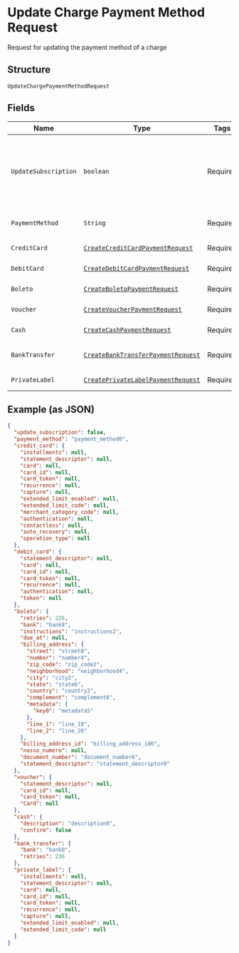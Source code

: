 
# Update Charge Payment Method Request

Request for updating the payment method of a charge

## Structure

`UpdateChargePaymentMethodRequest`

## Fields

| Name | Type | Tags | Description | Getter | Setter |
|  --- | --- | --- | --- | --- | --- |
| `UpdateSubscription` | `boolean` | Required | Indicates if the payment method from the subscription must also be updated | boolean getUpdateSubscription() | setUpdateSubscription(boolean updateSubscription) |
| `PaymentMethod` | `String` | Required | The new payment method | String getPaymentMethod() | setPaymentMethod(String paymentMethod) |
| `CreditCard` | [`CreateCreditCardPaymentRequest`](../../doc/models/create-credit-card-payment-request.md) | Required | Credit card data | CreateCreditCardPaymentRequest getCreditCard() | setCreditCard(CreateCreditCardPaymentRequest creditCard) |
| `DebitCard` | [`CreateDebitCardPaymentRequest`](../../doc/models/create-debit-card-payment-request.md) | Required | Debit card data | CreateDebitCardPaymentRequest getDebitCard() | setDebitCard(CreateDebitCardPaymentRequest debitCard) |
| `Boleto` | [`CreateBoletoPaymentRequest`](../../doc/models/create-boleto-payment-request.md) | Required | Boleto data | CreateBoletoPaymentRequest getBoleto() | setBoleto(CreateBoletoPaymentRequest boleto) |
| `Voucher` | [`CreateVoucherPaymentRequest`](../../doc/models/create-voucher-payment-request.md) | Required | Voucher data | CreateVoucherPaymentRequest getVoucher() | setVoucher(CreateVoucherPaymentRequest voucher) |
| `Cash` | [`CreateCashPaymentRequest`](../../doc/models/create-cash-payment-request.md) | Required | Cash data | CreateCashPaymentRequest getCash() | setCash(CreateCashPaymentRequest cash) |
| `BankTransfer` | [`CreateBankTransferPaymentRequest`](../../doc/models/create-bank-transfer-payment-request.md) | Required | Bank Transfer data | CreateBankTransferPaymentRequest getBankTransfer() | setBankTransfer(CreateBankTransferPaymentRequest bankTransfer) |
| `PrivateLabel` | [`CreatePrivateLabelPaymentRequest`](../../doc/models/create-private-label-payment-request.md) | Required | - | CreatePrivateLabelPaymentRequest getPrivateLabel() | setPrivateLabel(CreatePrivateLabelPaymentRequest privateLabel) |

## Example (as JSON)

```json
{
  "update_subscription": false,
  "payment_method": "payment_method0",
  "credit_card": {
    "installments": null,
    "statement_descriptor": null,
    "card": null,
    "card_id": null,
    "card_token": null,
    "recurrence": null,
    "capture": null,
    "extended_limit_enabled": null,
    "extended_limit_code": null,
    "merchant_category_code": null,
    "authentication": null,
    "contactless": null,
    "auto_recovery": null,
    "operation_type": null
  },
  "debit_card": {
    "statement_descriptor": null,
    "card": null,
    "card_id": null,
    "card_token": null,
    "recurrence": null,
    "authentication": null,
    "token": null
  },
  "boleto": {
    "retries": 226,
    "bank": "bank8",
    "instructions": "instructions2",
    "due_at": null,
    "billing_address": {
      "street": "street8",
      "number": "number4",
      "zip_code": "zip_code2",
      "neighborhood": "neighborhood4",
      "city": "city2",
      "state": "state6",
      "country": "country2",
      "complement": "complement6",
      "metadata": {
        "key0": "metadata5"
      },
      "line_1": "line_18",
      "line_2": "line_26"
    },
    "billing_address_id": "billing_address_id6",
    "nosso_numero": null,
    "document_number": "document_number6",
    "statement_descriptor": "statement_descriptor0"
  },
  "voucher": {
    "statement_descriptor": null,
    "card_id": null,
    "card_token": null,
    "Card": null
  },
  "cash": {
    "description": "description0",
    "confirm": false
  },
  "bank_transfer": {
    "bank": "bank0",
    "retries": 236
  },
  "private_label": {
    "installments": null,
    "statement_descriptor": null,
    "card": null,
    "card_id": null,
    "card_token": null,
    "recurrence": null,
    "capture": null,
    "extended_limit_enabled": null,
    "extended_limit_code": null
  }
}
```

